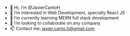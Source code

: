 - 👋 Hi, I’m @JavierCantoH
- 👀 I’m interested in Web Development, specially React JS
- 🌱 I’m currently learning MERN full stack development
- 💞️ I’m looking to collaborate on any company
- 📫 Contact me: javier.canto.h@gmail.com

<!---
JavierCantoH/JavierCantoH is a ✨ special ✨ repository because its `README.md` (this file) appears on your GitHub profile.
You can click the Preview link to take a look at your changes.
--->
